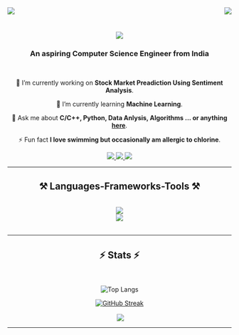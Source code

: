 
<!--
**ank-d/ank-d** is a ✨ _special_ ✨ repository because its `README.md` (this file) appears on your GitHub profile.

Here are some ideas to get you started:

- 🔭 I’m currently working on ...
- 🌱 I’m currently learning ...
- 👯 I’m looking to collaborate on ...
- 🤔 I’m looking for help with ...
- 💬 Ask me about ...
- 📫 How to reach me: ...
- 😄 Pronouns: ...
- ⚡ Fun fact: ...
-->
<img align="right" src="https://visitor-badge.laobi.icu/badge?page_id=ank-d.ank-d" />
<img src="https://github.com/Anmol-Baranwal/Cool-GIFs-For-GitHub/assets/74038190/d48893bd-0757-481c-8d7e-ba3e163feae7" />
<h1 align="center">
    <img src="https://readme-typing-svg.herokuapp.com/?font=Righteous&size=35&center=true&vCenter=true&width=500&height=70&duration=4000&lines=Hi+There!+👋;+I'm+Ankana+Das!;" />
</h1>

<h3 align="center">An aspiring Computer Science Engineer from India </h3>

<br/>

<div align="center">
 
 🔭 I’m currently working on **Stock Market Preadiction Using Sentiment Analysis**.
 
 🌱 I’m currently learning **Machine Learning**.

💬 Ask me about **C/C++, Python, Data Anlysis, Algorithms  ... or anything [here](https://github.com/ank-d/ank-d/issues)**.

⚡ Fun fact **I love swimming but occasionally am allergic to chlorine**.

 </div>
 
<div align="center"> 
  <a href="mailto:ankana425@gmail.com">
    <img src="https://img.shields.io/badge/Gmail-333333?style=for-the-badge&logo=gmail&logoColor=red" />
  </a>
  <a href="https://www.linkedin.com/in/ankanadas-/" target="_blank">
    <img src="https://img.shields.io/badge/LinkedIn-0077B5?style=for-the-badge&logo=linkedin&logoColor=white" target="_blank" />
  </a>
  <a href="https://github.com/ank-d" target="_blank">
     <img src="https://img.shields.io/badge/GitHub-100000?style=for-the-badge&logo=github&logoColor=white" target="_blank" /> <!-- sqlite, safari, google-chrome are other good icon options -->
  </a>
</div>

 <hr/>
 
<h2 align="center">⚒️ Languages-Frameworks-Tools ⚒️</h2>
<br/>
<div align="center">
    <img src="https://skillicons.dev/icons?i=react,bootstrap,html,css,vscode,github,git,firebase" />
    <br/>
    <img src="https://skillicons.dev/icons?i=c,cpp,python,javascript,mongodb,mysql" /><br>
</div>

<br/>
<hr/>



<h2 align="center">⚡ Stats ⚡</h2>
<br>
<div align=center>

![Top Langs](https://github-readme-stats.vercel.app/api/top-langs/?username=ank-d&layout=compact&theme=dark)

[![GitHub Streak](http://github-readme-streak-stats.herokuapp.com?user=ank-d&theme=dark)](https://git.io/streak-stats)

<p>&nbsp;<img align="center" src="https://github-readme-stats.vercel.app/api?username=ank-d&show_icons=true&locale=en&theme=dark" /></p>

</div>


<!--<hr/> -->

<!--<div align="center">  -->
<!--   <h2>🐍 My Contributions 🐍</h2> -->
<!--   <br> -->
<!--     <img alt="snake eating my contributions" src="https://raw.githubusercontent.com/ank-d/ank-d/output/github-contribution-grid-snake.svg" /> -->
    
  <!--<br/><br/><br/>  -->
<!--</div> -->
<!-- <br/><br/> -->

<hr/>

<br/>

<div align="center">
<!-- <a href='https://ko-fi.com/V7V4RAK9C' target='_blank'><img height='64' style='border:0px;height:64px;' src='https://storage.ko-fi.com/cdn/kofi1.png?v=3' border='0' alt='Buy Me a Coffee at ko-fi.com' /></a> -->
</div>

<br/>

